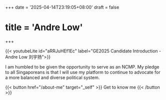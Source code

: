 +++
date = '2025-04-14T23:19:05+08:00'
draft = false
# title = 'Andre Low'
+++

{{< youtubeLite id="aRRJuHEf1Ec" label="GE2025 Candidate Introduction - Andre Low 刘宇扬">}}

I am humbled to be given the opportunity to serve as an NCMP. My pledge to all Singaporeans is that I will use my platform to continue to advocate for a more balanced and diverse political system.

{{< button href="/about-me" target="_self" >}}
Get to know me
{{< /button >}}